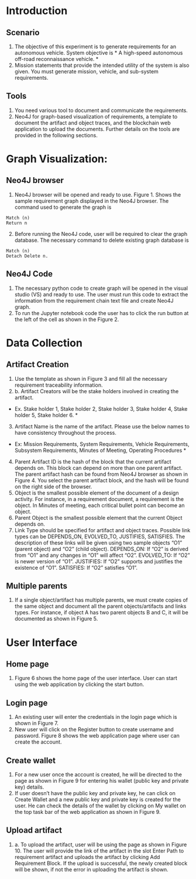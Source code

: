 # Introduction
## Scenario
1. The objective of this experiment is to generate requirements for an autonomous vehicle. System objective is * A high-speed autonomous off-road reconnaissance vehicle. *
2. Mission statements that provide the intended utility of the system is also given. You must generate mission, vehicle, and sub-system requirements.

## Tools
1. You need various tool to document and communicate the requirements.
2. Neo4J for graph-based visualization of requirements, a template to document the artifact and object traces, and the blockchain web application to upload the documents. Further details on the tools are provided in the following sections.

# Graph Visualization:   
## Neo4J browser
1. Neo4J browser will be opened and ready to use. Figure 1. Shows the sample requirement graph displayed in the Neo4J browser. The command used to generate the graph is
```
Match (n)
Return n
```
2. Before running the Neo4J code, user will be required to clear the graph database. The necessary command to delete existing graph database is
```
Match (n) 
Detach Delete n.
```

## Neo4J Code
1. The necessary python code to create graph will be opened in the visual studio (VS) and ready to use. The user must run this code to extract the information from the requirement chain text file and create Neo4J graph.
2. To run the Jupyter notebook code the user has to click the run button at the left of the cell as shown in the Figure 2.

# Data Collection
## Artifact Creation
1. Use the template as shown in Figure 3 and fill all the necessary requirement traceability information.
2. b.	Artifact Creators will be the stake holders involved in creating the artifact. 
* Ex. Stake holder 1, Stake holder 2, Stake holder 3, Stake holder 4, Stake holder 5, Stake holder 6. *
3. Artifact Name is the name of the artifact. Please use the below names to have consistency throughout the process.
* Ex: Mission Requirements, System Requirements, Vehicle Requirements, Subsystem Requirements, Minutes of Meeting, Operating Procedures *
4. Parent Artifact ID is the hash of the block that the current artifact depends on. This block can depend on more than one parent artifact. The parent artifact hash can be found from Neo4J browser as shown in Figure 4. You select the parent artifact block, and the hash will be found on the right side of the browser.
5. Object is the smallest possible element of the document of a design activity. For instance, in a requirement document, a requirement is the object. In Minutes of meeting, each critical bullet point can become an object.
6. Parent Object is the smallest possible element that the current Object depends on.
7. Link Type should be specified for artifact and object traces. Possible link types can be DEPENDS_ON, EVOLVED_TO, JUSTIFIES, SATISFIES.
  The description of these links will be given using two sample objects “O1” (parent object) and “O2” (child object). 
  DEPENDS_ON: If “O2” is derived from “O1” and any changes in “O1” will affect “O2”.
  EVOLVED_TO: If “O2” is newer version of “O1”.
  JUSTIFIES: If “O2” supports and justifies the existence of “O1”.
  SATISFIES: If “O2” satisfies “O1”. 
## Multiple parents
1. If a single object/artifact has multiple parents, we must create copies of the same object and document all the parent objects/artifacts and links types.   For instance, if object A has two parent objects B and C, it will be documented as shown in Figure 5.

# User Interface
## Home page
1. Figure 6 shows the home page of the user interface. User can start using the web application by clicking the start button.
## Login page
1. An existing user will enter the credentials in the login page which is shown in Figure 7.
2. New user will click on the Register button to create username and password. Figure 8 shows the web application page where user can create the account.
## Create wallet
1. For a new user once the account is created, he will be directed to the page as shown in Figure 9 for entering his wallet (public key and private key) details.
2. If user doesn’t have the public key and private key, he can click on Create Wallet and a new public key and private key is created for the user. He can check the details of the wallet by clicking on My wallet on the top task bar of the web application as shown in Figure 9.
## Upload artifact
1. a.	To upload the artifact, user will be using the page as shown in Figure 10. The user will provide the link of the artifact in the slot Enter Path to requirement artifact and uploads the artifact by clicking Add Requirement Block. If the upload is successful, the newly created block will be shown, if not the error in uploading the artifact is shown. 
